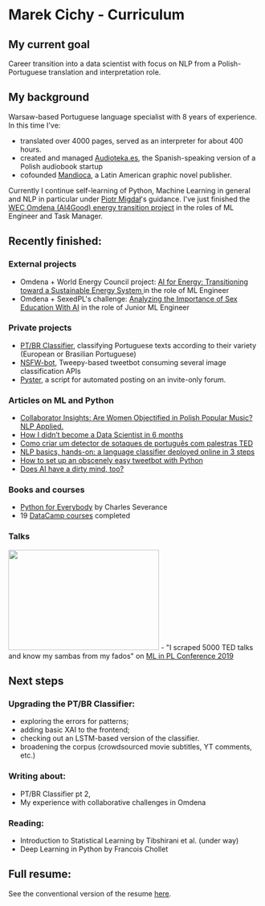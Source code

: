 # Marek Cichy - Curriculum

## My current goal
Career transition into a data scientist with focus on NLP from a Polish-Portuguese translation and interpretation role.

## My background
Warsaw-based Portuguese language specialist with 8 years of experience. In this time I've:
- translated over 4000 pages, served as an interpreter for about 400 hours. 
- created and managed <a href="https://audioteka.com/es/">Audioteka.es</a>, the Spanish-speaking version of a Polish audiobook startup
- cofounded <a href="https://mandioca.pl">Mandioca</a>, a Latin American graphic novel publisher. 

Currently I continue self-learning of Python, Machine Learning in general and NLP in particular under <a href="https://github.com/stared">Piotr Migdał</a>'s guidance. I've just finished the <a href="https://omdena.com/challenges/ai-energy">WEC Omdena (AI4Good) energy transition project</a> in the roles of ML Engineer and Task Manager. 

## Recently finished:

### External projects 
- Omdena + World Energy Council project: <a href="https://omdena.com/projects/ai-energy">AI for Energy: Transitioning toward a Sustainable Energy System </a> in the role of ML Engineer
- Omdena + SexedPL's challenge: <a href="https://omdena.com/challenges/ai-sex-education">Analyzing the Importance of Sex Education With AI</a> in the role of Junior ML Engineer

### Private projects
- <a href="https://github.com/MarekCichy/pt-br-classifier">PT/BR Classifier</a>, classifying Portuguese texts according to their variety (European or Brasilian Portuguese) 
- <a href="https://github.com/MarekCichy/isitnsfw_bot">NSFW-bot</a>, Tweepy-based tweetbot consuming several image classification APIs
- <a href="https://github.com/MarekCichy/pyster">Pyster</a>, a script for automated posting on an invite-only forum.

### Articles on ML and Python
- <a href="https://medium.com/omdena/collaborator-insights-are-women-objectified-in-polish-popular-music-nlp-applied-41965477851b">Collaborator Insights: Are Women Objectified in Polish Popular Music? NLP Applied.</a>
- <a href="https://medium.com/@marekkcichy/how-i-didnt-become-a-data-scientist-in-6-months-afd36829a35c">How I didn’t become a Data Scientist in 6 months</a>
- <a href="https://medium.com/data-hackers/como-criar-um-detector-de-sotaques-de-portugu%C3%AAs-com-palestras-ted-3487672f4f3b">Como criar um detector de sotaques de português com palestras TED</a>
- <a href="https://medium.com/@marekkcichy/nlp-basics-hands-on-a-portuguese-dialect-classifier-deployed-online-in-3-steps-53a8b3b88ea9">NLP basics, hands-on: a language classifier deployed online in 3 steps</a>
- <a href="https://medium.com/@marekkcichy/how-to-set-up-an-obscenely-easy-tweetbot-in-python-7837d776e706">How to set up an obscenely easy tweetbot with Python</a>
- <a href="https://medium.com/@marekkcichy/does-ai-have-a-dirty-mind-too-6948430e4b2b">Does AI have a dirty mind, too?</a>



### Books and courses
- <a href="https://www.py4e.com/">Python for Everybody</a> by Charles Severance
- 19 <a href="https://www.datacamp.com/profile/cichymk">DataCamp courses</a> completed

### Talks
<img src="http://marekcichy.alwaysdata.net/mlinpl.jpg" height="200" width="300">
- "I scraped 5000 TED talks and know my sambas from my fados" on <a href="https://conference.mlinpl.org/#studentsday">ML in PL Conference 2019</a>


## Next steps
### Upgrading the PT/BR Classifier:
- exploring the errors for patterns;
- adding basic XAI to the frontend;
- checking out an LSTM-based version of the classifier.
- broadening the corpus (crowdsourced movie subtitles, YT comments, etc.)

### Writing about:
- PT/BR Classifier pt 2, 
- My experience with collaborative challenges in Omdena

### Reading:
- Introduction to Statistical Learning by Tibshirani et al. (under way)
- Deep Learning in Python by Francois Chollet

## Full resume:

See the conventional version of the resume <a href="https://github.com/MarekCichy/CV/blob/master/Cichy%20Marek_CV.pdf">here</a>.
